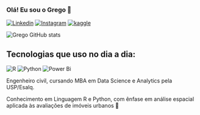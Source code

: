 ### Olá! Eu sou o Grego 🤝

[![Linkedin](https://img.shields.io/badge/LinkedIn-0077B5?style=for-the-badge&logo=linkedin&logoColor=white)](https://www.linkedin.com/in/jlgrego/)
[![Instagram](https://img.shields.io/badge/Instagram-E4405F?style=for-the-badge&logo=instagram&logoColor=white)](https://www.instagram.com/jlgrego/)
[![kaggle](https://img.shields.io/badge/Kaggle-20BEFF.svg?style=for-the-badge&logo=Kaggle&logoColor=white)](https://www.kaggle.com/jlgrego)

![Grego GitHub stats](https://github-readme-stats.vercel.app/api?username=jlgrego&show_icons=true&theme=merko)

## Tecnologias que uso no dia a dia:

![R](https://img.shields.io/badge/R-276DC3?style=for-the-badge&logo=r&logoColor=white)
![Python](https://img.shields.io/badge/Python-14354C?style=for-the-badge&logo=python&logoColor=white)
![Power Bi](https://img.shields.io/badge/power_bi-F2C811?style=for-the-badge&logo=powerbi&logoColor=black)

Engenheiro civil, cursando MBA em Data Science e Analytics pela USP/Esalq. 

Conhecimento em Linguagem R e Python, com ênfase em análise espacial aplicada às avaliações de imóveis urbanos 🏡 

